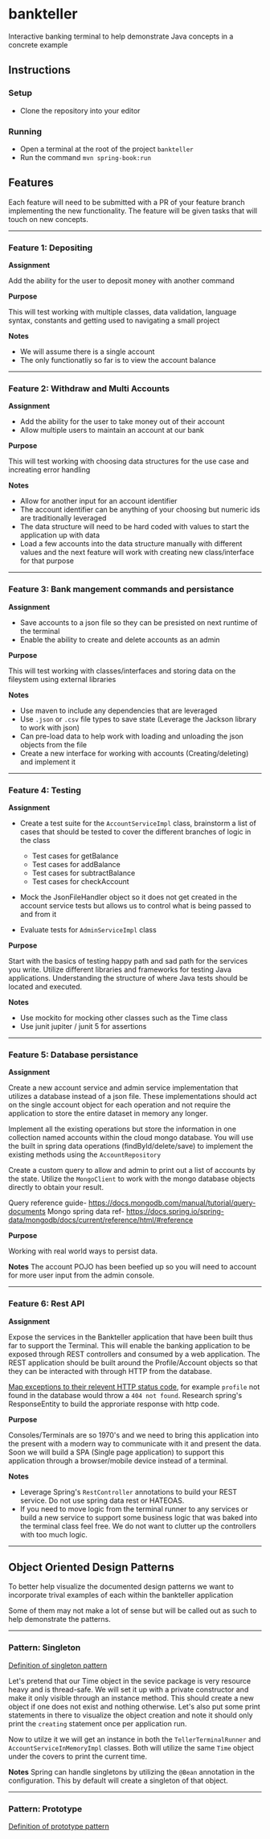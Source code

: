 # bankteller
Interactive banking terminal to help demonstrate Java concepts in a concrete example

## Instructions
### Setup
- Clone the repository into your editor

### Running
- Open a terminal at the root of the project `bankteller`
- Run the command `mvn spring-book:run`

## Features
Each feature will need to be submitted with a PR of your feature branch implementing the new functionality.  The feature will be given tasks that will touch on new concepts.

---
### Feature 1: Depositing
**Assignment**

Add the ability for the user to deposit money with another command

**Purpose**

This will test working with multiple classes, data validation, language syntax, constants and getting used to navigating a small project

**Notes**

- We will assume there is a single account
- The only functionatliy so far is to view the account balance

---
### Feature 2: Withdraw and Multi Accounts
**Assignment**

- Add the ability for the user to take money out of their account
- Allow multiple users to maintain an account at our bank

**Purpose**

This will test working with choosing data structures for the use case and increating error handling

**Notes**

- Allow for another input for an account identifier
- The account identifier can be anything of your choosing but numeric ids are traditionally leveraged
- The data structure will need to be hard coded with values to start the application up with data
- Load a few accounts into the data structure manually with different values and the next feature will work with creating new class/interface for that purpose

---
### Feature 3: Bank mangement commands and persistance
**Assignment**

- Save accounts to a json file so they can be presisted on next runtime of the terminal
- Enable the ability to create and delete accounts as an admin

**Purpose**

This will test working with classes/interfaces and storing data on the fileystem using external libraries

**Notes**
- Use maven to include any dependencies that are leveraged
- Use `.json` or `.csv` file types to save state (Leverage the Jackson library to work with json)
- Can pre-load data to help work with loading and unloading the json objects from the file
- Create a new interface for working with accounts (Creating/deleting) and implement it 

---
### Feature 4: Testing
**Assignment**

- Create a test suite for the `AccountServiceImpl` class, brainstorm a list of cases that should be tested to cover the different branches of logic in the class
  - Test cases for getBalance
  - Test cases for addBalance
  - Test cases for subtractBalance
  - Test cases for checkAccount
- Mock the JsonFileHandler object so it does not get created in the account service tests but allows us to control what is being passed to and from it

- Evaluate tests for `AdminServiceImpl` class

**Purpose**

Start with the basics of testing happy path and sad path for the services you write.  Utilize different libraries and frameworks for testing Java applications.  Understanding the structure of where Java tests should be located and executed.

**Notes**
- Use mockito for mocking other classes such as the Time class
- Use junit jupiter / junit 5 for assertions

---
### Feature 5: Database persistance
**Assignment**

Create a new account service and admin service implementation that utilizes a database instead of a json file.  These implementations should act on the single account object for each operation and not require the application to store the entire dataset in memory any longer.

Implement all the existing operations but store the information in one collection named accounts within the cloud mongo database.  You will use the built in spring data operations (findById/delete/save) to implement the existing methods using the `AccountRepository`

Create a custom query to allow and admin to print out a list of accounts by the state.  Utilize the `MongoClient` to work with the mongo database objects directly to obtain your result.

Query reference guide- https://docs.mongodb.com/manual/tutorial/query-documents
Mongo spring data ref- https://docs.spring.io/spring-data/mongodb/docs/current/reference/html/#reference

**Purpose**

Working with real world ways to persist data.

**Notes**
The account POJO has been beefied up so you will need to account for more user input from the admin console.

---
### Feature 6: Rest API
**Assignment**

Expose the services in the Bankteller application that have been built thus far to support the Terminal.  This will enable the banking application to be exposed through REST controllers and consumed by a web application.  The REST application should be built around the Profile/Account objects so that they can be interacted with through HTTP from the database.

[Map exceptions to their relevent HTTP status code](https://www.baeldung.com/spring-response-entity), for example `profile` not found in the database would throw a `404 not found`.  Research spring's ResponseEntity to build the approriate response with http code. 

**Purpose**

Consoles/Terminals are so 1970's and we need to bring this application into the present with a modern way to communicate with it and present the data.  Soon we will build a SPA (Single page application) to support this application through a browser/mobile device instead of a terminal.

**Notes**

- Leverage Spring's `RestController` annotations to build your REST service.  Do not use spring data rest or HATEOAS.
- If you need to move logic from the terminal runner to any services or build a new service to support some business logic that was baked into the terminal class feel free.  We do not want to clutter up the controllers with too much logic.



---
## Object Oriented Design Patterns
To better help visualize the documented design patterns we want to incorporate trival examples of each within the bankteller application

Some of them may not make a lot of sense but will be called out as such to help demonstrate the patterns.

---
### Pattern: Singleton
[Definition of singleton pattern](https://www.oodesign.com/singleton-pattern.html)

Let's pretend that our Time object in the sevice package is very resource heavy and is thread-safe.  We will set it up with a private constructor and make it only visible through an instance method.  This should create a new object if one does not exist and nothing otherwise.  Let's also put some print statements in there to visualize the object creation and note it should only print the `creating` statement once per application run.

Now to utilze it we will get an instance in both the `TellerTerminalRunner` and `AccountServiceInMemoryImpl` classes.  Both will utilize the same `Time` object under the covers to print the current time.

**Notes**
Spring can handle singletons by utilizing the `@Bean` annotation in the configuration.  This by default will create a singleton of that object.


---
### Pattern: Prototype
[Definition of prototype pattern](https://www.oodesign.com/prototype-pattern.html)